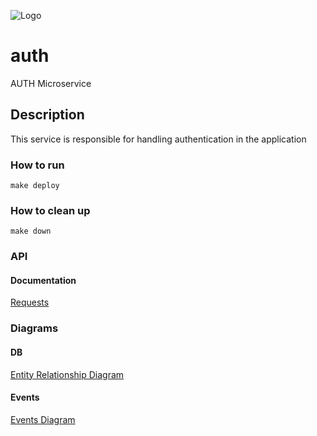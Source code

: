 ![Logo](https://techtapir.com/statics/img/tech_tapir_white_small.png)
# auth 
AUTH Microservice

## Description
This service is responsible for handling authentication in the application

### How to run
```make deploy```

### How to clean up
```make down```

### API
#### Documentation
[Requests](https://documenter.getpostman.com/view/11912430/Tz5tWusT)

### Diagrams
#### DB
[Entity Relationship Diagram](https://drive.google.com/file/d/1qaXC3nH9tOm1ll4XVzTmE4hhTuPUQISN/view?usp=sharing)

#### Events
[Events Diagram](https://drive.google.com/file/d/1aYkUvdqUH23vb0-5Q29jWBR7QdKv2CNs/view?usp=sharing)